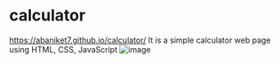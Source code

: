 # calculator
https://abaniket7.github.io/calculator/
It is a simple calculator web page using HTML, CSS, JavaScript 
![image](https://github.com/abaniket7/calculator/assets/131402530/c369e3ae-6868-413c-bf3d-9ea9655a8cd2)
